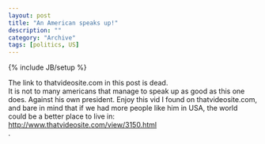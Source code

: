 ```yaml
--- 
layout: post 
title: "An American speaks up!"
description: ""
category: "Archive"
tags: [politics, US]
---
```

{% include JB/setup %}  
<div class="alert alert-warning" role="alert"><span class="glyphicon glyphicon-warning-sign"></span>The link to thatvideosite.com in this post is dead.</div>
It is not to many americans that manage to speak up as good as this one does. Against his own president. Enjoy this vid I found on thatvideosite.com, and bare in mind that if we had more people like him in USA, the world could be a better place to live in:
<a href="http://www.thatvideosite.com/view/3150.html">http://www.thatvideosite.com/view/3150.html</a> <br/>.
